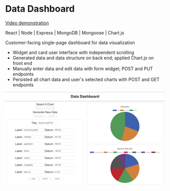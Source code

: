 # **Data Dashboard**

[Video demonstration](https://youtu.be/ZVvO2nj2gUw)

React | Node | Express | MongoDB | Mongoose | Chart.js

Customer-facing single-page dashboard for data visualization

- Widget and card user interface with independent scrolling
- Generated data and data structure on back end; applied Chart.js on front end
- Manually enter data and edit data with form widget; POST and PUT endpoints
- Persisted all chart data and user's selected charts with POST and GET endpoints

![Data Dashboard](data-dashboard.png)